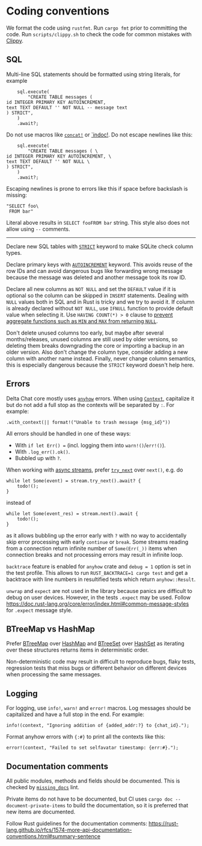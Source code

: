 # Coding conventions

We format the code using `rustfmt`. Run `cargo fmt` prior to committing the code.
Run `scripts/clippy.sh` to check the code for common mistakes with [Clippy].

[Clippy]: https://doc.rust-lang.org/clippy/

## SQL

Multi-line SQL statements should be formatted using string literals,
for example
```
    sql.execute(
        "CREATE TABLE messages (
id INTEGER PRIMARY KEY AUTOINCREMENT,
text TEXT DEFAULT '' NOT NULL -- message text
) STRICT",
    )
    .await?;
```

Do not use macros like [`concat!`](https://doc.rust-lang.org/std/macro.concat.html)
or [`indoc!](https://docs.rs/indoc).
Do not escape newlines like this:
```
    sql.execute(
        "CREATE TABLE messages ( \
id INTEGER PRIMARY KEY AUTOINCREMENT, \
text TEXT DEFAULT '' NOT NULL \
) STRICT",
    )
    .await?;
```
Escaping newlines
is prone to errors like this if space before backslash is missing:
```
"SELECT foo\
 FROM bar"
```
Literal above results in `SELECT fooFROM bar` string.
This style also does not allow using `--` comments.

---

Declare new SQL tables with [`STRICT`](https://sqlite.org/stricttables.html) keyword
to make SQLite check column types.

Declare primary keys with [`AUTOINCREMENT`](https://www.sqlite.org/autoinc.html) keyword.
This avoids reuse of the row IDs and can avoid dangerous bugs
like forwarding wrong message because the message was deleted
and another message took its row ID.

Declare all new columns as `NOT NULL`
and set the `DEFAULT` value if it is optional so the column can be skipped in `INSERT` statements.
Dealing with `NULL` values both in SQL and in Rust is tricky and we try to avoid it.
If column is already declared without `NOT NULL`, use `IFNULL` function to provide default value when selecting it.
Use `HAVING COUNT(*) > 0` clause
to [prevent aggregate functions such as `MIN` and `MAX` from returning `NULL`](https://stackoverflow.com/questions/66527856/aggregate-functions-max-etc-return-null-instead-of-no-rows).

Don't delete unused columns too early, but maybe after several months/releases, unused columns are
still used by older versions, so deleting them breaks downgrading the core or importing a backup in
an older version. Also don't change the column type, consider adding a new column with another name
instead. Finally, never change column semantics, this is especially dangerous because the `STRICT`
keyword doesn't help here.

## Errors

Delta Chat core mostly uses [`anyhow`](https://docs.rs/anyhow/) errors.
When using [`Context`](https://docs.rs/anyhow/latest/anyhow/trait.Context.html),
capitalize it but do not add a full stop as the contexts will be separated by `:`.
For example:
```
.with_context(|| format!("Unable to trash message {msg_id}"))
```

All errors should be handled in one of these ways:
- With `if let Err() =` (incl. logging them into `warn!()`/`err!()`).
- With `.log_err().ok()`.
- Bubbled up with `?`.

When working with [async streams](https://docs.rs/futures/0.3.31/futures/stream/index.html),
prefer [`try_next`](https://docs.rs/futures/0.3.31/futures/stream/trait.TryStreamExt.html#method.try_next) over `next()`, e.g. do
```
while let Some(event) = stream.try_next().await? {
    todo!();
}
```
instead of
```
while let Some(event_res) = stream.next().await {
    todo!();
}
```
as it allows bubbling up the error early with `?`
with no way to accidentally skip error processing
with early `continue` or `break`.
Some streams reading from a connection
return infinite number of `Some(Err(_))`
items when connection breaks and not processing
errors may result in infinite loop.

`backtrace` feature is enabled for `anyhow` crate
and `debug = 1` option is set in the test profile.
This allows to run `RUST_BACKTRACE=1 cargo test`
and get a backtrace with line numbers in resultified tests
which return `anyhow::Result`.

`unwrap` and `expect` are not used in the library
because panics are difficult to debug on user devices.
However, in the tests `.expect` may be used.
Follow
<https://doc.rust-lang.org/core/error/index.html#common-message-styles>
for `.expect` message style.

## BTreeMap vs HashMap

Prefer [BTreeMap](https://doc.rust-lang.org/std/collections/struct.BTreeMap.html)
over [HashMap](https://doc.rust-lang.org/std/collections/struct.HashMap.html)
and [BTreeSet](https://doc.rust-lang.org/std/collections/struct.BTreeSet.html)
over [HashSet](https://doc.rust-lang.org/std/collections/struct.HashSet.html)
as iterating over these structures returns items in deterministic order.

Non-deterministic code may result in difficult to reproduce bugs,
flaky tests, regression tests that miss bugs
or different behavior on different devices when processing the same messages.

## Logging

For logging, use `info!`, `warn!` and `error!` macros.
Log messages should be capitalized and have a full stop in the end. For example:
```
info!(context, "Ignoring addition of {added_addr:?} to {chat_id}.");
```

Format anyhow errors with `{:#}` to print all the contexts like this:
```
error!(context, "Failed to set selfavatar timestamp: {err:#}.");
```

## Documentation comments

All public modules, methods and fields should be documented.
This is checked by [`missing_docs`](https://doc.rust-lang.org/rustdoc/lints.html#missing_docs) lint.

Private items do not have to be documented,
but CI uses `cargo doc --document-private-items`
to build the documentation,
so it is preferred that new items
are documented.

Follow Rust guidelines for the documentation comments:
<https://rust-lang.github.io/rfcs/1574-more-api-documentation-conventions.html#summary-sentence>
